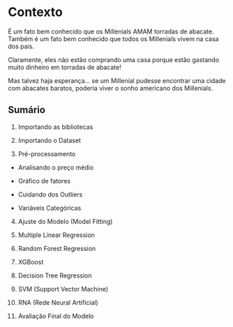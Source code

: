 # Contexto

É um fato bem conhecido que os Millenials AMAM torradas de abacate. Também é um fato bem conhecido que todos os Millenials vivem na casa dos pais.

Claramente, eles não estão comprando uma casa porque estão gastando muito dinheiro em torradas de abacate!

Mas talvez haja esperança... se um Millenial pudesse encontrar uma cidade com abacates baratos, poderia viver o sonho americano dos Millenials.

## Sumário

1. Importando as bibliotecas

2. Importando o Dataset

3. Pré-processamento

* Analisando o preço médio

* Gráfico de fatores

* Cuidando dos Outliers

* Variáveis Categóricas

4. Ajuste do Modelo (Model Fitting)

5. Multiple Linear Regression

6. Random Forest Regression

7. XGBoost

8. Decision Tree Regression

9. SVM (Support Vector Machine)

10. RNA (Rede Neural Artificial)

11. Avaliação Final do Modelo
